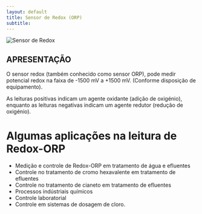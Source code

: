 ```yaml
---
layout: default
title: Sensor de Redox (ORP)
subtitle: 
---
```


<img class="img-responsive center" style="max-width: 100%;" src="../../website/images/sensor de redox ORP.jpg" alt="Sensor de Redox">

## APRESENTAÇÃO

O sensor redox (também conhecido como sensor ORP), pode medir potencial redox na faixa de -1500 mV a +1500 mV. (Conforme disposição de equipamento).

As leituras positivas indicam um agente oxidante (adição de oxigénio), enquanto as leituras negativas indicam um agente redutor (redução de oxigénio).

# Algumas aplicações na leitura de Redox-ORP

- Medição e controle de Redox-ORP em tratamento de água e efluentes
- Controle no tratamento de cromo hexavalente em tratamento de efluentes
- Controle no tratamento de cianeto em tratamento de efluentes
- Processos indústriais químicos
- Controle laboratorial
- Controle em sistemas de dosagem de cloro.
 

